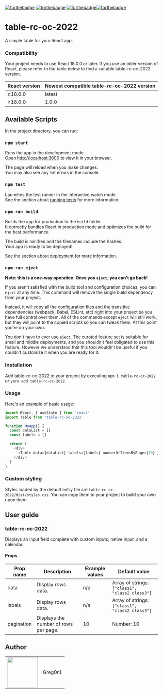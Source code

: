 [![forthebadge](https://forthebadge.com/images/badges/cc-0.svg)](https://forthebadge.com) [![forthebadge](https://forthebadge.com/images/badges/made-with-javascript.svg)](https://forthebadge.com) [![forthebadge](https://forthebadge.com/images/badges/uses-css.svg)](https://forthebadge.com)[![forthebadge](https://forthebadge.com/images/badges/uses-git.svg)](https://forthebadge.com)

# table-rc-oc-2022

A simple table for your React app.

### Compatibility

Your project needs to use React 18.0.0 or later. If you use an older version of React, please refer to the table below to find a suitable table-rc-oc-2022 version.

| React version | Newest compatible table-rc-oc-2022 version |
| ------------- | ------------------------------------------ |
| ≥18.0.0       | latest                                     |
| ≥18.0.0       | 1.0.0                                      |

## Available Scripts

In the project directory, you can run:

### `npm start`

Runs the app in the development mode.\
Open [http://localhost:3000](http://localhost:3000) to view it in your browser.

The page will reload when you make changes.\
You may also see any lint errors in the console.

### `npm test`

Launches the test runner in the interactive watch mode.\
See the section about [running tests](https://facebook.github.io/create-react-app/docs/running-tests) for more information.

### `npm run build`

Builds the app for production to the `build` folder.\
It correctly bundles React in production mode and optimizes the build for the best performance.

The build is minified and the filenames include the hashes.\
Your app is ready to be deployed!

See the section about [deployment](https://facebook.github.io/create-react-app/docs/deployment) for more information.

### `npm run eject`

**Note: this is a one-way operation. Once you `eject`, you can't go back!**

If you aren't satisfied with the build tool and configuration choices, you can `eject` at any time. This command will remove the single build dependency from your project.

Instead, it will copy all the configuration files and the transitive dependencies (webpack, Babel, ESLint, etc) right into your project so you have full control over them. All of the commands except `eject` will still work, but they will point to the copied scripts so you can tweak them. At this point you're on your own.

You don't have to ever use `eject`. The curated feature set is suitable for small and middle deployments, and you shouldn't feel obligated to use this feature. However we understand that this tool wouldn't be useful if you couldn't customize it when you are ready for it.

### Installation

Add table-rc-oc-2022 to your project by executing `npm i table-rc-oc-2022` or `yarn add table-rc-oc-2022`.

### Usage

Here's an example of basic usage:

```js
import React, { useState } from 'react'
import Table from 'table-rc-oc-2022'

function MyApp() {
  const dataList = []
  const labels = []

  return (
    <div>
      <Table data={dataList} labels={labels} numberOfItemsByPage={10} />
    </div>
  )
}
```

### Custom styling

Styles loaded by the default entry file are `table-rc-oc-2022/dist/styles.css`. You can copy them to your project to build your own upon them.

## User guide

### table-rc-oc-2022

Displays an input field complete with custom inputs, native input, and a calendar.

#### Props

| Prop name  | Description                           | Example values | Default value                                   |
| ---------- | ------------------------------------- | -------------- | ----------------------------------------------- |
| data       | Display rows data.                    | n/a            | Array of strings: `["class1", "class2 class3"]` |
| labels     | Display rows data.                    | n/a            | Array of strings: `["class1", "class2 class3"]` |
| pagination | Displays the number of rows per page. | 10             | Number: 10                                      |

## Author

<table>
  <tr>
    <td>
      <img src="https://github.com/greg0r1.png?s=100" width="100">
    </td>
    <td>
      Greg0r1
    </td>
  </tr>
</table>
